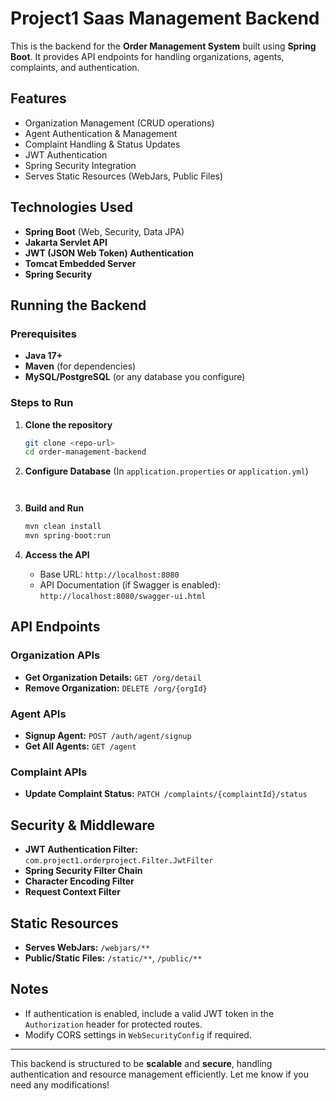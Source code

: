 # Project1 Saas Management Backend

This is the backend for the **Order Management System** built using **Spring Boot**. It provides API endpoints for handling organizations, agents, complaints, and authentication.

## Features
- Organization Management (CRUD operations)
- Agent Authentication & Management
- Complaint Handling & Status Updates
- JWT Authentication
- Spring Security Integration
- Serves Static Resources (WebJars, Public Files)

## Technologies Used
- **Spring Boot** (Web, Security, Data JPA)
- **Jakarta Servlet API**
- **JWT (JSON Web Token) Authentication**
- **Tomcat Embedded Server**
- **Spring Security**

## Running the Backend
### Prerequisites
- **Java 17+**
- **Maven** (for dependencies)
- **MySQL/PostgreSQL** (or any database you configure)

### Steps to Run
1. **Clone the repository**
   ```sh
   git clone <repo-url>
   cd order-management-backend
   ```

2. **Configure Database** (In `application.properties` or `application.yml`)
   ```properties
   

3. **Build and Run**
   ```sh
   mvn clean install
   mvn spring-boot:run
   ```

4. **Access the API**
   - Base URL: `http://localhost:8080`
   - API Documentation (if Swagger is enabled): `http://localhost:8080/swagger-ui.html`

## API Endpoints
### Organization APIs
- **Get Organization Details:** `GET /org/detail`
- **Remove Organization:** `DELETE /org/{orgId}`

### Agent APIs
- **Signup Agent:** `POST /auth/agent/signup`
- **Get All Agents:** `GET /agent`

### Complaint APIs
- **Update Complaint Status:** `PATCH /complaints/{complaintId}/status`

## Security & Middleware
- **JWT Authentication Filter:** `com.project1.orderproject.Filter.JwtFilter`
- **Spring Security Filter Chain**
- **Character Encoding Filter**
- **Request Context Filter**

## Static Resources
- **Serves WebJars:** `/webjars/**`
- **Public/Static Files:** `/static/**`, `/public/**`

## Notes
- If authentication is enabled, include a valid JWT token in the `Authorization` header for protected routes.
- Modify CORS settings in `WebSecurityConfig` if required.

---
This backend is structured to be **scalable** and **secure**, handling authentication and resource management efficiently. Let me know if you need any modifications!

